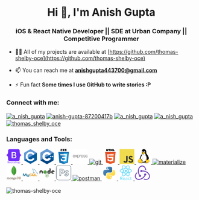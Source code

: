 <h1 align="center">Hi 👋, I'm Anish Gupta</h1>
<h3 align="center">iOS & React Native Developer || SDE at Urban Company || Competitive Programmer</h3>

- 👨‍💻 All of my projects are available at [https://github.com/thomas-shelby-oce](https://github.com/thomas-shelby-oce)

- 📫 You can reach me at **anishgupta443700@gmail.com**

- ⚡ Fun fact **Some times I use GitHub to write stories :P**

<h3 align="left">Connect with me:</h3>
<p align="left">
<a href="https://twitter.com/a_nish_gupta" target="blank"><img align="center" src="https://cdn.jsdelivr.net/npm/simple-icons@3.0.1/icons/twitter.svg" alt="a_nish_gupta" height="30" width="40" /></a>
<a href="https://linkedin.com/in/anish-gupta-87200417b" target="blank"><img align="center" src="https://cdn.jsdelivr.net/npm/simple-icons@3.0.1/icons/linkedin.svg" alt="anish-gupta-87200417b" height="30" width="40" /></a>
<a href="https://instagram.com/a_nish_gupta" target="blank"><img align="center" src="https://cdn.jsdelivr.net/npm/simple-icons@3.0.1/icons/instagram.svg" alt="a_nish_gupta" height="30" width="40" /></a>
<a href="https://www.codechef.com/users/a_nish_gupta" target="blank"><img align="center" src="https://cdn.jsdelivr.net/npm/simple-icons@3.1.0/icons/codechef.svg" alt="a_nish_gupta" height="30" width="40" /></a>
<a href="https://codeforces.com/profile/thomas_shelby_oce" target="blank"><img align="center" src="https://cdn.jsdelivr.net/npm/simple-icons@3.0.1/icons/codeforces.svg" alt="thomas_shelby_oce" height="30" width="40" /></a>
</p>

<h3 align="left">Languages and Tools:</h3>
<p align="left"> <a href="https://getbootstrap.com" target="_blank"> <img src="https://raw.githubusercontent.com/devicons/devicon/master/icons/bootstrap/bootstrap-plain-wordmark.svg" alt="bootstrap" width="40" height="40"/> </a> <a href="https://www.cprogramming.com/" target="_blank"> <img src="https://raw.githubusercontent.com/devicons/devicon/master/icons/c/c-original.svg" alt="c" width="40" height="40"/> </a> <a href="https://www.w3schools.com/cpp/" target="_blank"> <img src="https://raw.githubusercontent.com/devicons/devicon/master/icons/cplusplus/cplusplus-original.svg" alt="cplusplus" width="40" height="40"/> </a> <a href="https://www.w3schools.com/css/" target="_blank"> <img src="https://raw.githubusercontent.com/devicons/devicon/master/icons/css3/css3-original-wordmark.svg" alt="css3" width="40" height="40"/> </a> <a href="https://expressjs.com" target="_blank"> <img src="https://raw.githubusercontent.com/devicons/devicon/master/icons/express/express-original-wordmark.svg" alt="express" width="40" height="40"/> </a> <a href="https://git-scm.com/" target="_blank"> <img src="https://www.vectorlogo.zone/logos/git-scm/git-scm-icon.svg" alt="git" width="40" height="40"/> </a> <a href="https://www.w3.org/html/" target="_blank"> <img src="https://raw.githubusercontent.com/devicons/devicon/master/icons/html5/html5-original-wordmark.svg" alt="html5" width="40" height="40"/> </a> <a href="https://developer.mozilla.org/en-US/docs/Web/JavaScript" target="_blank"> <img src="https://raw.githubusercontent.com/devicons/devicon/master/icons/javascript/javascript-original.svg" alt="javascript" width="40" height="40"/> </a> <a href="https://www.linux.org/" target="_blank"> <img src="https://raw.githubusercontent.com/devicons/devicon/master/icons/linux/linux-original.svg" alt="linux" width="40" height="40"/> </a> <a href="https://materializecss.com/" target="_blank"> <img src="https://raw.githubusercontent.com/prplx/svg-logos/5585531d45d294869c4eaab4d7cf2e9c167710a9/svg/materialize.svg" alt="materialize" width="40" height="40"/> </a> <a href="https://www.mongodb.com/" target="_blank"> <img src="https://raw.githubusercontent.com/devicons/devicon/master/icons/mongodb/mongodb-original-wordmark.svg" alt="mongodb" width="40" height="40"/> </a> <a href="https://www.mysql.com/" target="_blank"> <img src="https://raw.githubusercontent.com/devicons/devicon/master/icons/mysql/mysql-original-wordmark.svg" alt="mysql" width="40" height="40"/> </a> <a href="https://nodejs.org" target="_blank"> <img src="https://raw.githubusercontent.com/devicons/devicon/master/icons/nodejs/nodejs-original-wordmark.svg" alt="nodejs" width="40" height="40"/> </a> <a href="https://www.photoshop.com/en" target="_blank"> <img src="https://raw.githubusercontent.com/devicons/devicon/master/icons/photoshop/photoshop-line.svg" alt="photoshop" width="40" height="40"/> </a> <a href="https://postman.com" target="_blank"> <img src="https://www.vectorlogo.zone/logos/getpostman/getpostman-icon.svg" alt="postman" width="40" height="40"/> </a> <a href="https://www.python.org" target="_blank"> <img src="https://raw.githubusercontent.com/devicons/devicon/master/icons/python/python-original.svg" alt="python" width="40" height="40"/> </a> <a href="https://reactjs.org/" target="_blank"> <img src="https://raw.githubusercontent.com/devicons/devicon/master/icons/react/react-original-wordmark.svg" alt="react" width="40" height="40"/> </a> <a href="https://redux.js.org" target="_blank"> <img src="https://raw.githubusercontent.com/devicons/devicon/master/icons/redux/redux-original.svg" alt="redux" width="40" height="40"/> </a> </p>

<p><img align="center" src="https://github-readme-stats.vercel.app/api/top-langs?username=thomas-shelby-oce&show_icons=true&locale=en&layout=compact" alt="thomas-shelby-oce" /></p>
